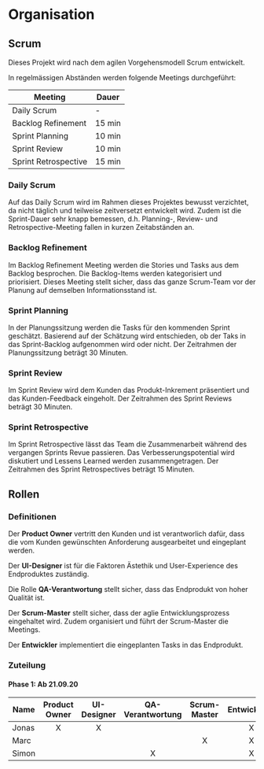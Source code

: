 # Organisation

## Scrum
Dieses Projekt wird nach dem agilen Vorgehensmodell Scrum entwickelt. 

In regelmässigen Abständen werden folgende Meetings durchgeführt: 

| Meeting              | Dauer  |
| -------------------- | ------ |
| Daily Scrum          | -      |
| Backlog Refinement   | 15 min |
| Sprint Planning      | 10 min |
| Sprint Review        | 10 min |
| Sprint Retrospective | 15 min |

### Daily Scrum
Auf das Daily Scrum wird im Rahmen dieses Projektes bewusst verzichtet, da nicht täglich und teilweise zeitversetzt entwickelt wird. Zudem ist die Sprint-Dauer sehr knapp bemessen, d.h. Planning-, Review- und Retrospective-Meeting fallen in kurzen Zeitabständen an.

### Backlog Refinement
Im Backlog Refinement Meeting werden die Stories und Tasks aus dem Backlog besprochen. Die Backlog-Items werden kategorisiert und priorisiert. Dieses Meeting stellt sicher, dass das ganze Scrum-Team vor der Planung auf demselben Informationsstand ist.

### Sprint Planning
In der Planungssitzung werden die Tasks für den kommenden Sprint geschätzt. Basierend auf der Schätzung wird entschieden, ob der Taks in das Sprint-Backlog aufgenommen wird oder nicht. Der Zeitrahmen der Planungssitzung beträgt 30 Minuten.

### Sprint Review
Im Sprint Review wird dem Kunden das Produkt-Inkrement präsentiert und das Kunden-Feedback eingeholt. Der Zeitrahmen des Sprint Reviews  beträgt 30 Minuten.

### Sprint Retrospective
Im Sprint Retrospective lässt das Team die Zusammenarbeit während des vergangen Sprints Revue passieren. Das Verbesserungspotential wird diskutiert und Lessens Learned werden zusammengetragen. Der Zeitrahmen des Sprint Retrospectives beträgt 15 Minuten.

## Rollen

### Definitionen
Der **Product Owner** vertritt den Kunden und ist verantworlich dafür, dass die vom Kunden gewünschten Anforderung ausgearbeitet und eingeplant werden. 

Der **UI-Designer** ist für die Faktoren Ästethik und User-Experience des Endproduktes zuständig.

Die Rolle **QA-Verantwortung** stellt sicher, dass das Endprodukt von hoher Qualität ist.

Der **Scrum-Master** stellt sicher, dass der aglie Entwicklungsprozess eingehaltet wird. Zudem organisiert und führt der Scrum-Master die Meetings.

Der **Entwickler** implementiert die eingeplanten Tasks in das Endprodukt.

### Zuteilung
#### Phase 1: Ab 21.09.20
| Name  | Product Owner | UI-Designer | QA-Verantwortung | Scrum-Master | Entwicklung |
| ----- | :-----------: | :---------: | :--------------: | :----------: | :---------: |
| Jonas |       X       |      X      |                  |              |      X      |
| Marc  |               |             |                  |      X       |      X      |
| Simon |               |             |        X         |              |      X      |